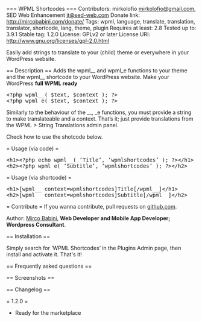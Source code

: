 === WPML Shortcodes ===
Contributors: mirkolofio <mirkolofio@gmail.com>, SED Web Enhancement <it@sed-web.com>
Donate link: http://mircobabini.com/donate/
Tags: wpml, language, translate, translation, translator, shortcode, lang, theme, plugin
Requires at least: 2.8
Tested up to: 3.9.1
Stable tag: 1.2.0
License: GPLv2 or later
License URI: http://www.gnu.org/licenses/gpl-2.0.html

Easily add strings to translate to your (child) theme or everywhere in your WordPress website.

== Description ==
Adds the wpml__ and wpml_e functions to your theme and the wpml__ shortcode to your WordPress website. Make your WordPress <strong>full WPML ready</strong>

<pre>&lt;?php wpml__( $text, $context ); ?>
&lt;?php wpml_e( $text, $context ); ?></pre>

Similarly to the behaviour of the __, _e functions, you must provide a string to make translateable and a context.
That’s it; just provide translations from the WPML > String Translations admin panel.

Check how to use the shotcode below.

= Usage (via code) =
<pre>&lt;h1>&lt;?php echo wpml__( ‘Title’, ‘wpmlshortcodes’ ); ?>&lt;/h1>
&lt;h2>&lt;?php wpml_e( ‘Subtitle’, ‘wpmlshortcodes’ ); ?>&lt;/h2></pre>

= Usage (via shortcode) =
<pre>&lt;h1>[wpml__ context=wpmlshortcodes]Title[/wpml__]&lt;/h1>
&lt;h2>[wpml__ context=wpmlshortcodes]Subtitle[/wpml__]&lt;/h2></pre>

= Contribute =
If you wanna contribute, pull requests on [github.com](https://github.com/mircobabini/wpml-shortcodes).

Author: [Mirco Babini](http://www.mircobabini.com/), **Web Developer and Mobile App Developer; Wordpress Consultant**.

== Installation ==

Simply search for ‘WPML Shortcodes’ in the Plugins Admin page, then install and activate it. That's it!

== Frequently asked questions ==

== Screenshots ==

== Changelog ==

= 1.2.0 =
* Ready for the marketplace